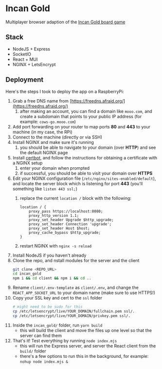 # Incan Gold

Multiplayer browser adaption of the [Incan Gold board game](https://boardgamegeek.com/boardgame/15512/incan-gold)

## Stack

* NodeJS + Express
* SocketIO
* React + MUI
* NGINX + LetsEncrypt

## Deployment

Here's the steps I took to deploy the app on a RaspberryPi:

1. Grab a free DNS name from [https://freedns.afraid.org/](https://freedns.afraid.org/)
    1. after making an account, you can find a domain like `mooo.com`, and create a subdomain that points to your public IP address (for example: `cows-go.mooo.com`)
1. Add port forwarding on your router to map ports **80** and **443** to your machine (in my case, the RPi)
1. Connect to the machine (directly or via SSH)
1. Install NGINX and make sure it's running
    1. you should be able to navigate to your domain (over **HTTP**) and see the default NGINX page
1. Install [certbot](https://certbot.eff.org/), and follow the instructions for obtaining a certificate with a NGINX setup
    1. enter your domain when prompted
    1. if successful, you should be able to visit your domain over **HTTPS**
1. Edit your NGINX configuration file (`/etc/nginx/sites-enabled/default`), and locate the server block which is listening for port **443** (you'll something like `listen 443 ssl;`)
    1. replace the current `location /` block with the following:

        ```
        location / {
            proxy_pass https://localhost:8080;
            proxy_http_version 1.1;
            proxy_set_header Upgrade $http_upgrade;
            proxy_set_header Connection 'upgrade';
            proxy_set_header Host $host;
            proxy_cache_bypass $http_upgrade;
        }
        ```
    1. restart NGINX with `nginx -s reload`
1. Install NodeJS if you haven't already
1. Clone the repo, and nstall modules for the server and the client
    ```bash
    git clone <REPO_URL>
    cd incan_gold
    npm i && cd client && npm i && cd ..
    ```
1. Rename `client/.env-template` as `client/.env`, and change the `REACT_APP_SOCKET_URL` to your domain name (make sure to use HTTPS!)
1. Copy your SSL key and cert to the `ssl` folder
    ```bash
    # might need to be sudo for this
    cp /etc/letsencrypt/live/YOUR_DOMAIN/fullchain.pem ssl/.
    cp /etc/letsencrypt/live/YOUR_DOMAIN/privkey.pem ssl/.
    ```
1. Inside the `incan_gold/` folder, run `yarn build`
    * this will build the client and move the files up one level so that the server can find them
1. That's it! Test everything by running `node index.mjs`
    * this will run the Express server, and server the React client from the `build/` folder
    * there's a few options to run this in the background, for example: `nohup node index.mjs &`